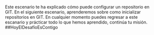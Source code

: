 Este escenario te ha explicado cómo puede configurar un repositorio en GIT. En el siguiente escenario, aprenderemos sobre como inicializar repositorios en GIT.
En cualquier momento puedes regresar a este escanario y prácticar todo lo que hemos aprendido, continúa tu misión.
##HoyElDesafíoEsContigo


